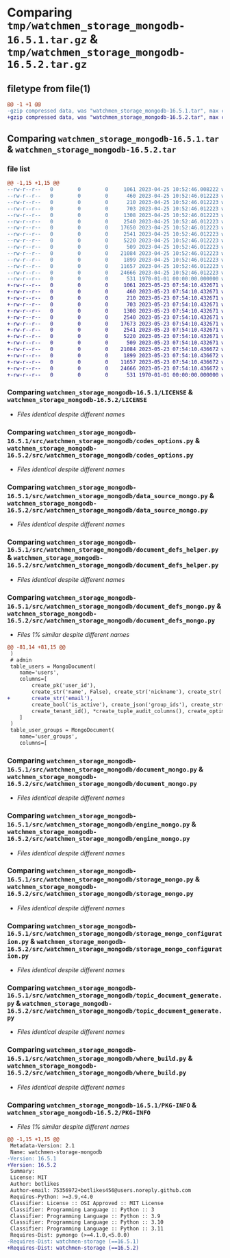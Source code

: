 # Comparing `tmp/watchmen_storage_mongodb-16.5.1.tar.gz` & `tmp/watchmen_storage_mongodb-16.5.2.tar.gz`

## filetype from file(1)

```diff
@@ -1 +1 @@
-gzip compressed data, was "watchmen_storage_mongodb-16.5.1.tar", max compression
+gzip compressed data, was "watchmen_storage_mongodb-16.5.2.tar", max compression
```

## Comparing `watchmen_storage_mongodb-16.5.1.tar` & `watchmen_storage_mongodb-16.5.2.tar`

### file list

```diff
@@ -1,15 +1,15 @@
--rw-r--r--   0        0        0     1061 2023-04-25 10:52:46.008222 watchmen_storage_mongodb-16.5.1/LICENSE
--rw-r--r--   0        0        0      460 2023-04-25 10:52:46.012223 watchmen_storage_mongodb-16.5.1/pyproject.toml
--rw-r--r--   0        0        0      210 2023-04-25 10:52:46.012223 watchmen_storage_mongodb-16.5.1/src/watchmen_storage_mongodb/__init__.py
--rw-r--r--   0        0        0      703 2023-04-25 10:52:46.012223 watchmen_storage_mongodb-16.5.1/src/watchmen_storage_mongodb/codes_options.py
--rw-r--r--   0        0        0     1308 2023-04-25 10:52:46.012223 watchmen_storage_mongodb-16.5.1/src/watchmen_storage_mongodb/data_source_mongo.py
--rw-r--r--   0        0        0     2540 2023-04-25 10:52:46.012223 watchmen_storage_mongodb-16.5.1/src/watchmen_storage_mongodb/document_defs_helper.py
--rw-r--r--   0        0        0    17650 2023-04-25 10:52:46.012223 watchmen_storage_mongodb-16.5.1/src/watchmen_storage_mongodb/document_defs_mongo.py
--rw-r--r--   0        0        0     2541 2023-04-25 10:52:46.012223 watchmen_storage_mongodb-16.5.1/src/watchmen_storage_mongodb/document_mongo.py
--rw-r--r--   0        0        0     5220 2023-04-25 10:52:46.012223 watchmen_storage_mongodb-16.5.1/src/watchmen_storage_mongodb/engine_mongo.py
--rw-r--r--   0        0        0      509 2023-04-25 10:52:46.012223 watchmen_storage_mongodb-16.5.1/src/watchmen_storage_mongodb/sort_build.py
--rw-r--r--   0        0        0    21084 2023-04-25 10:52:46.012223 watchmen_storage_mongodb-16.5.1/src/watchmen_storage_mongodb/storage_mongo.py
--rw-r--r--   0        0        0     1899 2023-04-25 10:52:46.012223 watchmen_storage_mongodb-16.5.1/src/watchmen_storage_mongodb/storage_mongo_configuration.py
--rw-r--r--   0        0        0    11657 2023-04-25 10:52:46.012223 watchmen_storage_mongodb-16.5.1/src/watchmen_storage_mongodb/topic_document_generate.py
--rw-r--r--   0        0        0    24666 2023-04-25 10:52:46.012223 watchmen_storage_mongodb-16.5.1/src/watchmen_storage_mongodb/where_build.py
--rw-r--r--   0        0        0      531 1970-01-01 00:00:00.000000 watchmen_storage_mongodb-16.5.1/PKG-INFO
+-rw-r--r--   0        0        0     1061 2023-05-23 07:54:10.432671 watchmen_storage_mongodb-16.5.2/LICENSE
+-rw-r--r--   0        0        0      460 2023-05-23 07:54:10.432671 watchmen_storage_mongodb-16.5.2/pyproject.toml
+-rw-r--r--   0        0        0      210 2023-05-23 07:54:10.432671 watchmen_storage_mongodb-16.5.2/src/watchmen_storage_mongodb/__init__.py
+-rw-r--r--   0        0        0      703 2023-05-23 07:54:10.432671 watchmen_storage_mongodb-16.5.2/src/watchmen_storage_mongodb/codes_options.py
+-rw-r--r--   0        0        0     1308 2023-05-23 07:54:10.432671 watchmen_storage_mongodb-16.5.2/src/watchmen_storage_mongodb/data_source_mongo.py
+-rw-r--r--   0        0        0     2540 2023-05-23 07:54:10.432671 watchmen_storage_mongodb-16.5.2/src/watchmen_storage_mongodb/document_defs_helper.py
+-rw-r--r--   0        0        0    17673 2023-05-23 07:54:10.432671 watchmen_storage_mongodb-16.5.2/src/watchmen_storage_mongodb/document_defs_mongo.py
+-rw-r--r--   0        0        0     2541 2023-05-23 07:54:10.432671 watchmen_storage_mongodb-16.5.2/src/watchmen_storage_mongodb/document_mongo.py
+-rw-r--r--   0        0        0     5220 2023-05-23 07:54:10.432671 watchmen_storage_mongodb-16.5.2/src/watchmen_storage_mongodb/engine_mongo.py
+-rw-r--r--   0        0        0      509 2023-05-23 07:54:10.432671 watchmen_storage_mongodb-16.5.2/src/watchmen_storage_mongodb/sort_build.py
+-rw-r--r--   0        0        0    21084 2023-05-23 07:54:10.436672 watchmen_storage_mongodb-16.5.2/src/watchmen_storage_mongodb/storage_mongo.py
+-rw-r--r--   0        0        0     1899 2023-05-23 07:54:10.436672 watchmen_storage_mongodb-16.5.2/src/watchmen_storage_mongodb/storage_mongo_configuration.py
+-rw-r--r--   0        0        0    11657 2023-05-23 07:54:10.436672 watchmen_storage_mongodb-16.5.2/src/watchmen_storage_mongodb/topic_document_generate.py
+-rw-r--r--   0        0        0    24666 2023-05-23 07:54:10.436672 watchmen_storage_mongodb-16.5.2/src/watchmen_storage_mongodb/where_build.py
+-rw-r--r--   0        0        0      531 1970-01-01 00:00:00.000000 watchmen_storage_mongodb-16.5.2/PKG-INFO
```

### Comparing `watchmen_storage_mongodb-16.5.1/LICENSE` & `watchmen_storage_mongodb-16.5.2/LICENSE`

 * *Files identical despite different names*

### Comparing `watchmen_storage_mongodb-16.5.1/src/watchmen_storage_mongodb/codes_options.py` & `watchmen_storage_mongodb-16.5.2/src/watchmen_storage_mongodb/codes_options.py`

 * *Files identical despite different names*

### Comparing `watchmen_storage_mongodb-16.5.1/src/watchmen_storage_mongodb/data_source_mongo.py` & `watchmen_storage_mongodb-16.5.2/src/watchmen_storage_mongodb/data_source_mongo.py`

 * *Files identical despite different names*

### Comparing `watchmen_storage_mongodb-16.5.1/src/watchmen_storage_mongodb/document_defs_helper.py` & `watchmen_storage_mongodb-16.5.2/src/watchmen_storage_mongodb/document_defs_helper.py`

 * *Files identical despite different names*

### Comparing `watchmen_storage_mongodb-16.5.1/src/watchmen_storage_mongodb/document_defs_mongo.py` & `watchmen_storage_mongodb-16.5.2/src/watchmen_storage_mongodb/document_defs_mongo.py`

 * *Files 1% similar despite different names*

```diff
@@ -81,14 +81,15 @@
 )
 # admin
 table_users = MongoDocument(
 	name='users',
 	columns=[
 		create_pk('user_id'),
 		create_str('name', False), create_str('nickname'), create_str('password'),
+		create_str('email'),
 		create_bool('is_active'), create_json('group_ids'), create_str('role'),
 		create_tenant_id(), *create_tuple_audit_columns(), create_optimistic_lock()
 	]
 )
 table_user_groups = MongoDocument(
 	name='user_groups',
 	columns=[
```

### Comparing `watchmen_storage_mongodb-16.5.1/src/watchmen_storage_mongodb/document_mongo.py` & `watchmen_storage_mongodb-16.5.2/src/watchmen_storage_mongodb/document_mongo.py`

 * *Files identical despite different names*

### Comparing `watchmen_storage_mongodb-16.5.1/src/watchmen_storage_mongodb/engine_mongo.py` & `watchmen_storage_mongodb-16.5.2/src/watchmen_storage_mongodb/engine_mongo.py`

 * *Files identical despite different names*

### Comparing `watchmen_storage_mongodb-16.5.1/src/watchmen_storage_mongodb/storage_mongo.py` & `watchmen_storage_mongodb-16.5.2/src/watchmen_storage_mongodb/storage_mongo.py`

 * *Files identical despite different names*

### Comparing `watchmen_storage_mongodb-16.5.1/src/watchmen_storage_mongodb/storage_mongo_configuration.py` & `watchmen_storage_mongodb-16.5.2/src/watchmen_storage_mongodb/storage_mongo_configuration.py`

 * *Files identical despite different names*

### Comparing `watchmen_storage_mongodb-16.5.1/src/watchmen_storage_mongodb/topic_document_generate.py` & `watchmen_storage_mongodb-16.5.2/src/watchmen_storage_mongodb/topic_document_generate.py`

 * *Files identical despite different names*

### Comparing `watchmen_storage_mongodb-16.5.1/src/watchmen_storage_mongodb/where_build.py` & `watchmen_storage_mongodb-16.5.2/src/watchmen_storage_mongodb/where_build.py`

 * *Files identical despite different names*

### Comparing `watchmen_storage_mongodb-16.5.1/PKG-INFO` & `watchmen_storage_mongodb-16.5.2/PKG-INFO`

 * *Files 1% similar despite different names*

```diff
@@ -1,15 +1,15 @@
 Metadata-Version: 2.1
 Name: watchmen-storage-mongodb
-Version: 16.5.1
+Version: 16.5.2
 Summary: 
 License: MIT
 Author: botlikes
 Author-email: 75356972+botlikes456@users.noreply.github.com
 Requires-Python: >=3.9,<4.0
 Classifier: License :: OSI Approved :: MIT License
 Classifier: Programming Language :: Python :: 3
 Classifier: Programming Language :: Python :: 3.9
 Classifier: Programming Language :: Python :: 3.10
 Classifier: Programming Language :: Python :: 3.11
 Requires-Dist: pymongo (>=4.1.0,<5.0.0)
-Requires-Dist: watchmen-storage (==16.5.1)
+Requires-Dist: watchmen-storage (==16.5.2)
```

